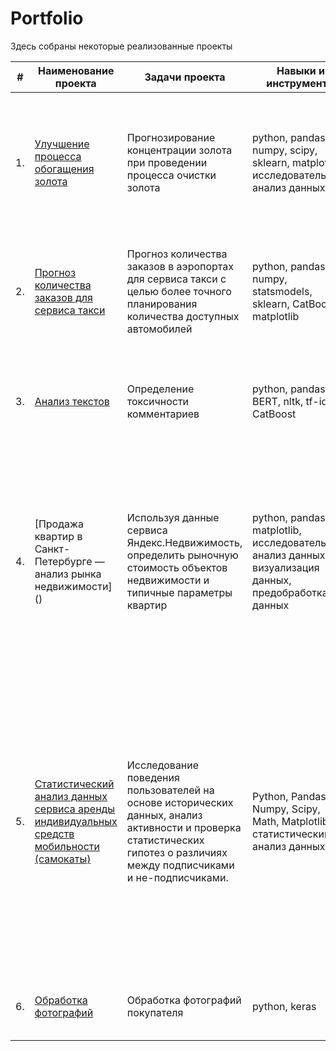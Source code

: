 # Portfolio

Здесь собраны некоторые реализованные проекты

| #    | Наименование проекта                | Задачи проекта                    | Навыки и инструменты              | Описание проекта                                      |
| ---- | ----------------------------------- | --------------------------------- | --------------------------------- | ------------------------------------------------------|
| 1.   | [Улучшение процесса обогащения золота]() | Прогнозирование концентрации золота при проведении процесса очистки золота | python, pandas, numpy, scipy, sklearn, matplotlib, исследовательский анализ данных     | Было проведено обучение выбранных моделей для стадий грубой и тонкой очистки, проведена проверка выбранных обученных моделей на тестовом наборе и выбрана одна для запуска в производство.
| 2.   | [Прогноз количества заказов для сервиса такси]() | Прогноз количества заказов в аэропортах <br/>для сервиса такси с целью более точного планирования количества доступных <br/>автомобилей | python, pandas, numpy, statsmodels, sklearn, CatBoost, matplotlib | Было спрогнозировано количество заказов такси на следующий час. Построена модель для такого предсказания.Значение метрики RMSE на тестовой выборке не больше  целевых 48
| 3.   |  [Анализ текстов]() | Определение токсичности комментариев| python, pandas, BERT, nltk, tf-idf, CatBoost | Была обучена модель классификации комментарии на позитивные и негативные со значением метрики качества F1 выше целевых 0.75.
| 4.   | [Продажа квартир в Санкт-Петербурге — анализ рынка недвижимости] () | Используя данные сервиса Яндекс.Недвижимость, определить рыночную стоимость объектов недвижимости и типичные параметры квартир | python, pandas, matplotlib, исследовательский анализ данных, визуализация данных, предобработка данных | На основе данных сервиса Яндекс.Недвижимость определена рыночная стоимость объектов недвижимости разного типа, типичные параметры квартир, в зависимости от удаленности от центра. Проведена предобработка данных. Добавлены новые данные.Построены гистограммы, боксплоты, диаграммы рассеивания.
| 5.   | [Статистический анализ данных сервиса аренды индивидуальных средств мобильности (самокаты)]()| Исследование поведения пользователей на основе исторических данных, анализ активности и проверка статистических гипотез о различиях между подписчиками и не-подписчиками.| Python, Pandas, Numpy, Scipy, Math, Matplotlib, статистический анализ данных |  Проанализирована активность пользователей, используя графические средства MatPlotLib и Seaborn, для визуализации паттернов поведения. С помощью функций из scipy.stats, осуществлена проверка гипотезы о различии в активности между подписчиками и не-подписчиками. Проанализированы экономические показатели активности с целью определения оптимальных условий обслуживания и их потенциального влияния на общую выручку компании.
| 6.   | [Обработка фотографий ]() | Обработка фотографий покупателя | python, keras | Построена модель, которая определяет приблизительный возраст человека по фотографии
